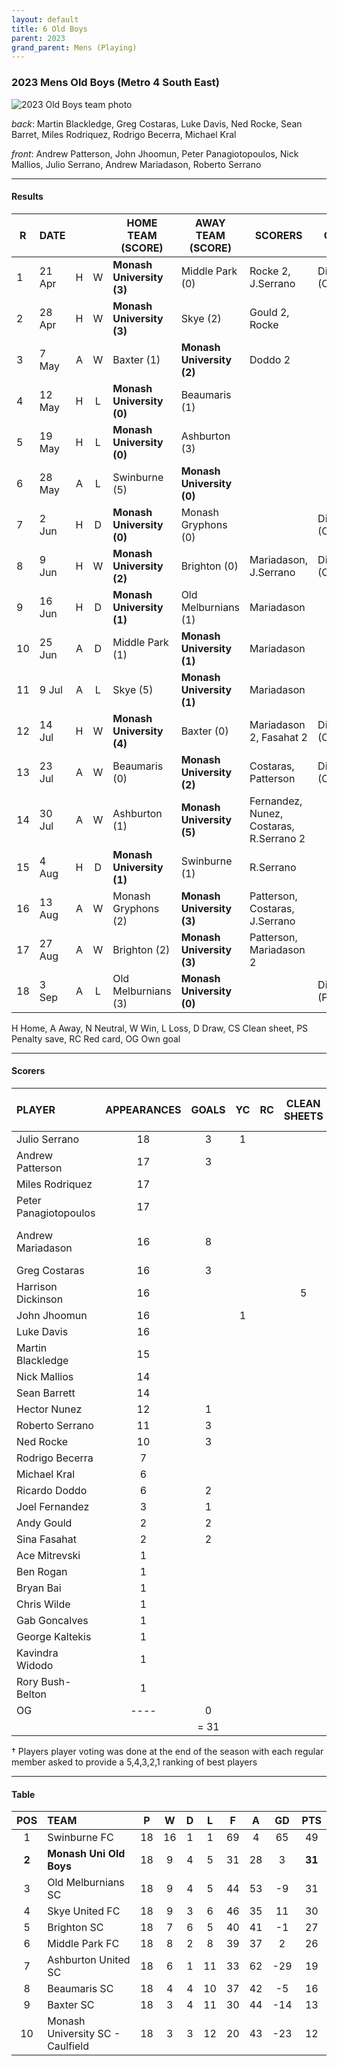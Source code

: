 ```yaml
---
layout: default
title: 6 Old Boys
parent: 2023
grand_parent: Mens (Playing)
---
```


### 2023 Mens Old Boys (Metro 4 South East)

![2023 Old Boys team photo](https://photos.smugmug.com/2023/2023-Team-Photos/i-q9s7x62/0/74e05a78/XL/DSCF1400-XL.jpg)

_back_: Martin Blackledge, Greg Costaras, Luke Davis, Ned Rocke, Sean Barret, Miles Rodriquez, Rodrigo Becerra, Michael Kral 

_front_: Andrew Patterson, John Jhoomun, Peter Panagiotopoulos, Nick Mallios, Julio Serrano, Andrew Mariadason, Roberto Serrano

------------------------

#### Results

| R  | DATE   |   |   | HOME TEAM (SCORE)         | AWAY TEAM (SCORE)         | SCORERS                                 | OTHER               |
|----|--------|:-:|:-:|---------------------------|---------------------------|-----------------------------------------|---------------------|
| 1  | 21 Apr | H | W | **Monash University (3)** | Middle Park (0)           | Rocke 2, J.Serrano                      | Dickinson (CS)      |
| 2  | 28 Apr | H | W | **Monash University (3)** | Skye (2)                  | Gould 2, Rocke                          |                     |
| 3  | 7 May  | A | W | Baxter (1)                | **Monash University (2)** | Doddo 2                                 |                     |
| 4  | 12 May | H | L | **Monash University (0)** | Beaumaris (1)             |                                         |                     |
| 5  | 19 May | H | L | **Monash University (0)** | Ashburton (3)             |                                         |                     |
| 6  | 28 May | A | L | Swinburne (5)             | **Monash University (0)** |                                         |                     |
| 7  | 2 Jun  | H | D | **Monash University (0)** | Monash Gryphons (0)       |                                         | Dickinson (CS)      |
| 8  | 9 Jun  | H | W | **Monash University (2)** | Brighton (0)              | Mariadason, J.Serrano                   | Dickinson (CS)      |
| 9  | 16 Jun | H | D | **Monash University (1)** | Old Melburnians (1)       | Mariadason                              |                     |
| 10 | 25 Jun | A | D | Middle Park (1)           | **Monash University (1)** | Mariadason                              |                     |
| 11 | 9 Jul  | A | L | Skye (5)                  | **Monash University (1)** | Mariadason                              |                     |
| 12 | 14 Jul | H | W | **Monash University (4)** | Baxter (0)                | Mariadason 2, Fasahat 2                 | Dickinson (CS)      |
| 13 | 23 Jul | A | W | Beaumaris (0)             | **Monash University (2)** | Costaras, Patterson                     | Dickinson (CS, PS)  |
| 14 | 30 Jul | A | W | Ashburton (1)             | **Monash University (5)** | Fernandez, Nunez, Costaras, R.Serrano 2 |                     |
| 15 | 4 Aug  | H | D | **Monash University (1)** | Swinburne (1)             | R.Serrano                               |                     |
| 16 | 13 Aug | A | W | Monash Gryphons (2)       | **Monash University (3)** | Patterson, Costaras, J.Serrano          |                     |
| 17 | 27 Aug | A | W | Brighton (2)              | **Monash University (3)** | Patterson, Mariadason 2                 |                     |
| 18 | 3 Sep  | A | L | Old Melburnians (3)       | **Monash University (0)** |                                         | Dickinson (PS)      |

H Home, A Away, N Neutral, W Win, L Loss, D Draw, CS Clean sheet, PS Penalty save, RC Red card, OG Own goal 

------------------------

#### Scorers

| PLAYER                | APPEARANCES | GOALS | YC | RC | CLEAN SHEETS | PLAYERS PLAYER VOTES† |
|:----------------------|:-----------:|:-----:|:--:|:--:|:------------:|:---------------------:|
| Julio Serrano         |     18      |   3   | 1  |    |              |          22           |
| Andrew Patterson      |     17      |   3   |    |    |              |          33           |
| Miles Rodriquez       |     17      |       |    |    |              |          34           |
| Peter Panagiotopoulos |     17      |       |    |    |              |           0           |
| Andrew Mariadason     |     16      |   8   |    |    |              |    56 (runner up)     |
| Greg Costaras         |     16      |   3   |    |    |              |           7           |
| Harrison Dickinson    |     16      |       |    |    |      5       |      60 (winner)      |
| John Jhoomun          |     16      |       | 1  |    |              |           4           |
| Luke Davis            |     16      |       |    |    |              |          20           |
| Martin Blackledge     |     15      |       |    |    |              |           0           |
| Nick Mallios          |     14      |       |    |    |              |          12           |
| Sean Barrett          |     14      |       |    |    |              |           0           |
| Hector Nunez          |     12      |   1   |    |    |              |           4           |
| Roberto Serrano       |     11      |   3   |    |    |              |           3           |
| Ned Rocke             |     10      |   3   |    |    |              |           0           |
| Rodrigo Becerra       |      7      |       |    |    |              |           0           |
| Michael Kral          |      6      |       |    |    |              |           0           |
| Ricardo Doddo         |      6      |   2   |    |    |              |           0           |
| Joel Fernandez        |      3      |   1   |    |    |              |                       |
| Andy Gould            |      2      |   2   |    |    |              |                       |
| Sina Fasahat          |      2      |   2   |    |    |              |                       |
| Ace Mitrevski         |      1      |       |    |    |              |                       |
| Ben Rogan             |      1      |       |    |    |              |                       |
| Bryan Bai             |      1      |       |    |    |              |                       |
| Chris Wilde           |      1      |       |    |    |              |                       |
| Gab Goncalves         |      1      |       |    |    |              |                       |
| George Kaltekis       |      1      |       |    |    |              |                       | 
| Kavindra Widodo       |      1      |       |    |    |              |                       |
| Rory Bush-Belton      |      1      |       |    |    |              |                       |
| OG                    |    ----     |   0   |    |    |              |                       |
|                       |             | = 31  |    |    |              |                       |

† Players player voting was done at the end of the season with each regular member asked to provide a 5,4,3,2,1 ranking of best players

------------------------

#### Table

|  POS  | TEAM                             | P  | W  | D | L  | F  | A  | GD  |  PTS   |
|:-----:|:---------------------------------|:--:|:--:|:-:|:--:|:--:|:--:|:---:|:------:|
|   1   | Swinburne FC                     | 18 | 16 | 1 | 1  | 69 | 4  | 65  |   49   |
| **2** | **Monash Uni Old Boys**          | 18 | 9  | 4 | 5  | 31 | 28 |  3  | **31** |
|   3   | Old Melburnians SC               | 18 | 9  | 4 | 5  | 44 | 53 | -9  |   31   |
|   4   | Skye United FC                   | 18 | 9  | 3 | 6  | 46 | 35 | 11  |   30   |
|   5   | Brighton SC                      | 18 | 7  | 6 | 5  | 40 | 41 | -1  |   27   |
|   6   | Middle Park FC                   | 18 | 8  | 2 | 8  | 39 | 37 |  2  |   26   |
|   7   | Ashburton United SC              | 18 | 6  | 1 | 11 | 33 | 62 | -29 |   19   |
|   8   | Beaumaris SC                     | 18 | 4  | 4 | 10 | 37 | 42 | -5  |   16   |
|   9   | Baxter SC                        | 18 | 3  | 4 | 11 | 30 | 44 | -14 |   13   |
|  10   | Monash University SC - Caulfield | 18 | 3  | 3 | 12 | 20 | 43 | -23 |   12   |
